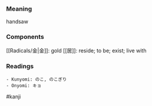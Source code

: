 ### Meaning

handsaw

### Components

[[Radicals/金|金]]: gold [[居]]: reside; to be; exist; live with

### Readings

```
- Kunyomi: のこ, のこぎり
- Onyomi: キョ
```

#kanji
